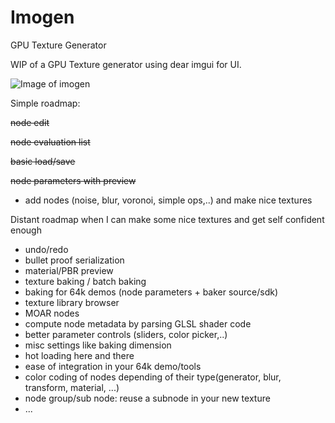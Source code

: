 # Imogen
GPU Texture Generator

WIP of a GPU Texture generator using dear imgui for UI.

![Image of imogen](https://i.imgur.com/zs64qO5.png)

Simple roadmap:

~~node edit~~

~~node evaluation list~~

~~basic load/save~~

~~node parameters with preview~~

- add nodes (noise, blur, voronoi, simple ops,..) and make nice textures

Distant roadmap when I can make some nice textures and get self confident enough 
- undo/redo
- bullet proof serialization
- material/PBR preview
- texture baking / batch baking
- baking for 64k demos (node parameters + baker source/sdk)
- texture library browser
- MOAR nodes
- compute node metadata by parsing GLSL shader code
- better parameter controls (sliders, color picker,..)
- misc settings like baking dimension
- hot loading here and there
- ease of integration in your 64k demo/tools
- color coding of nodes depending of their type(generator, blur, transform, material, ...)
- node group/sub node: reuse a subnode in your new texture
- ...
